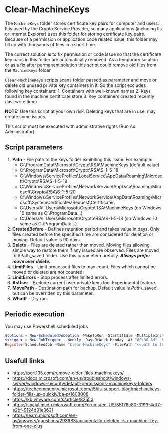 # Clear-MachineKeys

The `MachineKeys` folder stores certificate key pairs for computer and users. It is used by the Crypto Service Provider,
so many applications (including IIs or Internet Explorer) uses this folder for storing certificate key pairs. Because of
a permission or application code related issue, this folder may fill up with thousands of files in a short time.

The correct solution is to fix permission or code issue so that the certificate key pairs in this folder are automatically
removed. As a temporary solution or as a fix after permanent solution this script could remove old files from the `MachineKeys`
folder.

`Clear-MachineKeys` scripts scans folder passed as parameter and move or delete old unused private key containers in it.
So the script excludes following key containers:
    1. Containers with well-known names
    2. Keys found in the machine certificate store
    3. Key containers created recently (last write time)

**NOTE:** Use this script at your own risk. Deleting keys that are in use, may create some issues.

This script must be executed with administrative rights (Run As Administrator).

## Script parameters

1. **Path** - File path to the keys folder exhibiting this issue. For example:
   * C:\ProgramData\Microsoft\Crypto\RSA\MachineKeys (default value)
   * C:\ProgramData\Microsoft\Crypto\RSA\S-1-5-18
   * C:\Windows\ServiceProfiles\LocalService\AppData\Roaming\Microsoft\Crypto\RSA\S-1-5-19
   * C:\Windows\ServiceProfiles\NetworkService\AppData\Roaming\Microsoft\Crypto\RSA\S-1-5-20
   * C:\Windows\ServiceProfiles\NetworkService\AppData\Roaming\Microsoft\SystemCertificates\Request\Certificates
   * C:\Users\All Users\Microsoft\Crypto\RSA\MachineKeys (on Windows 10 same as C:\ProgramData\...)
   * C:\Users\All Users\Microsoft\Crypto\RSA\S-1-5-18 (on Windows 10 same as C:\ProgramData\...)
2. **CreatedBefore** - Defines retention period and takes value in days. Only files created before the specified time are considered for deletion or moving. Default value is 90 days.
3. **Delete** - Files are deleted rather than moved. Moving files allowing simple way to restore them if any issues are observed. Files are moved to $Path\_saved folder. Use this parameter carefully. **_Always prefer move over delete._**
4. **LimitFiles** - Limit processed files to max count. Files which cannot be moved or deleted are not counted.
5. **LimitErrors** - Stop process after limited errors.
6. **AsUser** - Exclude current user private keys too. Experimental feature.
7. **MovePath** - Destination path for backup. Default value is _Path_\\\_saved, but can be overriden by this parameter.
8. **WhatIf** - Dry run.

## Periodic execution

You may use Powershell scheduled jobs

```powershell
$options = New-ScheduledJobOption -WakeToRun -StartIfIdle -MultipleInstancePolicy IgnoreNew -RunElevated
$trigger = New-JobTrigger --Weekly -DaysOfWeek Monday -At "00:30 AM" -RandomDelay 01:00:00
Register-ScheduledJob -Name "Clear-MachineKeys" -FilePath "<<path to the script>>\Clear-MachineKeys.ps1" -Trigger $trigger -ScheduledJobOption $options
```

## Usefull links

* <https://port135.com/remove-older-files-machinekeys/>
* <https://docs.microsoft.com/en-us/troubleshoot/windows-server/windows-security/default-permissions-machinekeys-folders>
* <https://techcommunity.microsoft.com/t5/iis-support-blog/machinekeys-folder-fills-up-quickly/ba-p/1608008>
* <https://kb.vmware.com/s/article/82553>
* <https://social.msdn.microsoft.com/Forums/en-US/35176c80-3199-4df7-a2bf-9124d31e3621>
* <https://learn.microsoft.com/en-us/answers/questions/293983/accidentally-deleted-rsa-machine-key-from-one-clus>
